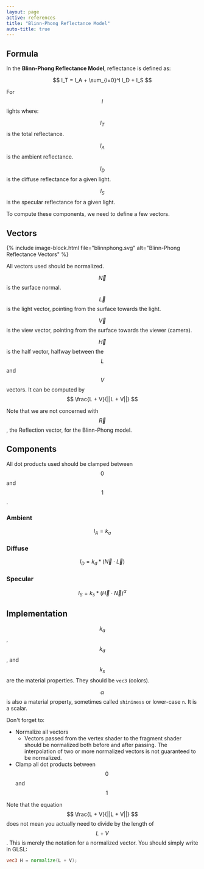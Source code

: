 ```yaml
---
layout: page
active: references
title: "Blinn-Phong Reflectance Model"
auto-title: true
---
```



## Formula

In the **Blinn-Phong Reflectance Model**, reflectance is defined as:

$$ I_T = I_A + \sum_{i=0}^l I_D + I_S $$

For $$ l $$ lights where:

$$ I_T $$ is the total reflectance.

$$ I_A $$ is the ambient reflectance.

$$ I_D $$ is the diffuse reflectance for a given light.

$$ I_S $$ is the specular reflectance for a given light.

To compute these components, we need to define a few vectors.



## Vectors

{% include image-block.html file="blinnphong.svg" alt="Blinn-Phong Reflectance Vectors" %}

All vectors used should be normalized.

$$ \vec N $$ is the surface normal.

$$ \vec L $$ is the light vector, pointing from the surface towards the light.

$$ \vec V $$ is the view vector, pointing from the surface towards the viewer (camera).

$$ \vec H $$ is the half vector, halfway between the $$ L $$ and $$ V $$ vectors.
It can be computed by $$ \frac{L + V}{||L + V||} $$

Note that we are not concerned with $$ \vec R $$, the Reflection vector, for the Blinn-Phong model.



## Components

All dot products used should be clamped between $$ 0 $$ and $$ 1 $$.

### Ambient

$$ I_A = k_a $$

### Diffuse

$$ I_D = k_d * (\vec N \cdot \vec L) $$

### Specular

$$ I_S = k_s * (\vec H \cdot \vec N)^\alpha $$



## Implementation

$$ k_a $$, $$ k_d $$, and $$ k_s $$ are the material properties.
They should be `vec3` (colors).

$$ \alpha $$ is also a material property, sometimes called `shininess` or lower-case `n`.
It is a scalar.

Don't forget to:

- Normalize all vectors
  - Vectors passed from the vertex shader to the fragment shader should be normalized both before and after passing.
    The interpolation of two or more normalized vectors is not guaranteed to be normalized.
- Clamp all dot products between $$ 0 $$ and $$ 1 $$

Note that the equation $$ \frac{L + V}{||L + V||} $$ does not mean you actually need to divide by the length of $$ L + V $$.
This is merely the notation for a normalized vector.
You should simply write in GLSL:

```glsl
vec3 H = normalize(L + V);
```
